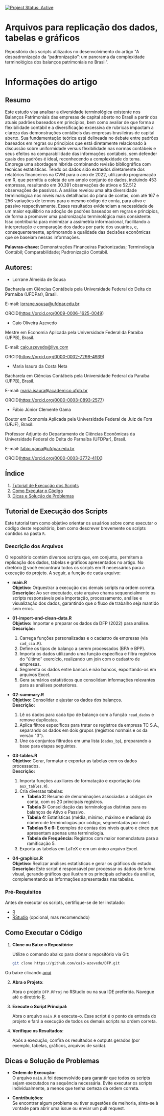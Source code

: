 [![Project Status: Active](https://www.repostatus.org/badges/latest/active.svg)](https://www.repostatus.org/#active)

# Arquivos para replicação dos dados, tabelas e gráficos
Repositório dos scripts utilizados no desenvolvimento do artigo "A despadronização da “padronização”: um panorama da complexidade terminológica dos balanços patrimoniais no Brasil".

# Informações do artigo

## Resumo

Este estudo visa analisar a diversidade terminológica existente nos Balanços Patrimoniais das empresas de capital aberto no Brasil a partir dos atuais padrões baseados em princípios, bem como avaliar de que forma a flexibilidade contábil e a diversificação excessiva de rubricas impactam a clareza das demonstrações contábeis das empresas brasileiras de capital aberto. Sua fundamentação teórica está delineada no debate entre padrões baseados em regras ou princípios que está diretamente relacionado à discussão sobre uniformidade versus flexibilidade nas normas contábeis e seus efeitos na comparabilidade das informações contábeis, sem defender quais dos padrões é ideal, reconhecendo a complexidade do tema. Emprega uma abordagem híbrida combinando revisão bibliográfica com técnicas estatísticas. Tendo os dados sido extraídos diretamente dos relatórios financeiros na CVM para o ano de 2022, utilizando programação em R, que permitiu a coleta de um amplo conjunto de dados, incluindo 453 empresas, resultando em 30.391 observações de ativos e 52.512 observações de passivos. A análise revelou uma alta diversidade terminológica nos níveis mais detalhados do plano de contas, com até 167 e 256 variações de termos para o mesmo código de conta, para ativo e passivo respectivamente. Esses resultados evidenciam a necessidade de um maior equilíbrio na adoção de padrões baseados em regras e princípios, de forma a promover uma padronização terminológica mais consistente. Isso contribuiria para minimizar a assimetria informacional, facilitando a interpretação e comparação dos dados por parte dos usuários, e, consequentemente, aprimorando a qualidade das decisões econômicas que se baseiam nessas informações.

**Palavras-chave:** Demonstrações Financeiras Padronizadas; Terminologia Contábil; Comparabilidade; Padronização Contábil.


## Autores:

* Lorrane Almeida de Sousa

Bacharela em Ciências Contábeis pela Universidade Federal do Delta do Parnaíba (UFDPar), Brasil.

E-mail: lorrane.sousa@ufdpar.edu.br

ORCID(https://orcid.org/0009-0006-1625-0049)


* Caio Oliveira Azevedo

Mestre em Economia Aplicada pela Universidade Federal da Paraíba (UFPB), Brasil.

E-mail: caio.azevedo@live.com

ORCID(https://orcid.org/0000-0002-7296-4939)


* Maria Isaura da Costa Neta

Bacharela em Ciências Contábeis pela Universidade Federal da Paraíba (UFPB), Brasil.

E-mail: maria.isaura@academico.ufpb.br

ORCID(https://orcid.org/0000-0003-0893-2577)


* Fábio Júnior Clemente Gama

Doutor em Economia Aplicada pela Universidade Federal de Juiz de Fora (UFJF), Brasil.

Professor Adjunto do Departamento de Ciências Econômicas da Universidade Federal do Delta do Parnaíba (UFDPar), Brasil.

E-mail: fabio.gama@ufdpar.edu.br

ORCID(https://orcid.org/0000-0003-3772-411X) 

## Índice

1. [Tutorial de Execução dos Scripts](#tutorial-de-execução-dos-scripts)
2. [Como Executar o Código](#como-executar-o-código)
3. [Dicas e Solução de Problemas](#dicas-e-solução-de-problemas)

## Tutorial de Execução dos Scripts

Este tutorial tem como objetivo orientar os usuários sobre como executar o código deste repositório, bem como descrever brevemente os scripts contidos na pasta `R`.

### Descrição dos Arquivos

O repositório contém diversos scripts que, em conjunto, permitem a replicação dos dados, tabelas e gráficos apresentados no artigo. No diretório [R](https://github.com/caio-azevedo/DFP/tree/master/R) você encontrará todos os scripts em R necessários para a execução do projeto. A seguir, a função de cada arquivo:

- **main.R**  
  **Objetivo:** Orquestrar a execução dos demais scripts na ordem correta.  
  **Descrição:** Ao ser executado, este arquivo chama sequencialmente os scripts responsáveis pela importação, processamento, análise e visualização dos dados, garantindo que o fluxo de trabalho seja mantido sem erros.

- **01-import-and-clean-data.R**  
  **Objetivo:** Importar e preparar os dados da DFP (2022) para análise.  
  **Descrição:**  
  1. Carrega funções personalizadas e o cadastro de empresas (via `cad_cia.R`).  
  2. Define os tipos de balanço a serem processados (BPA e BPP).  
  3. Importa os dados utilizando uma função específica e filtra registros do “último” exercício, realizando um join com o cadastro de empresas.  
  4. Segmenta os dados entre bancos e não bancos, exportando-os em arquivos Excel.  
  5. Gera sumários estatísticos que consolidam informações relevantes para as análises posteriores.

- **02-summary.R**  
  **Objetivo:** Consolidar e ajustar os dados dos balanços.  
  **Descrição:**  
  1. Lê os dados para cada tipo de balanço com a função `read_dados` e remove duplicatas.  
  2. Aplica filtros específicos para tratar os registros da empresa TC S.A., separando os dados em dois grupos (registros normais e os da versão "3").  
  3. Une os conjuntos filtrados em uma lista (`dados_bp`), preparando a base para etapas seguintes.

- **03-tables.R**  
  **Objetivo:** Gerar, formatar e exportar as tabelas com os dados processados.  
  **Descrição:**  
  1. Importa funções auxiliares de formatação e exportação (via `aux_tables.R`).  
  2. Cria diversas tabelas:  
     - **Tabela 2:** Resumo de denominações associadas a códigos de conta, com os 20 principais registros.  
     - **Tabela 3:** Consolidação das terminologias distintas para os balanços de Ativo e Passivo.  
     - **Tabela 4:** Estatísticas (média, mínimo, máximo e mediana) do número de terminologias por código, segmentadas por nível.  
     - **Tabelas 5 e 6:** Exemplos de contas dos níveis quatro e cinco que apresentam apenas uma terminologia.  
     - **Tabela de Frequência:** Registros com maior nomenclatura para a ramificação 5.  
  3. Exporta as tabelas em LaTeX e em um único arquivo Excel.

- **04-graphics.R**  
  **Objetivo:** Realizar análises estatísticas e gerar os gráficos do estudo.  
  **Descrição:** Este script é responsável por processar os dados de forma visual, gerando gráficos que ilustram os principais achados da análise, complementando as informações apresentadas nas tabelas.


### Pré-Requisitos

Antes de executar os scripts, certifique-se de ter instalado:

- [R](https://www.r-project.org/)
- [RStudio](https://www.rstudio.com/) (opcional, mas recomendado)


## Como Executar o Código

1. **Clone ou Baixe o Repositório:**

   Utilize o comando abaixo para clonar o repositório via Git:
   
   ```bash
   git clone https://github.com/caio-azevedo/DFP.git
   ```

  Ou baixe clicando [aqui](https://github.com/caio-azevedo/DFP/archive/refs/heads/master.zip)

2. **Abra o Projeto:**

   Abra o projeto `DFP.RProj` no RStudio ou na sua IDE preferida. Navegue até o diretório [R](https://github.com/caio-azevedo/DFP/tree/master/R).

3. **Execute o Script Principal:**

   Abra o arquivo `main.R` e execute-o. Esse script é o ponto de entrada do projeto e fará a execução de todos os demais scripts na ordem correta.

4. **Verifique os Resultados:**

   Após a execução, confira os resultados e outputs gerados (por exemplo, tabelas, gráficos, arquivos de saída).

## Dicas e Solução de Problemas


- **Ordem de Execução:**  
  O arquivo `main.R` foi desenvolvido para garantir que todos os scripts sejam executados na sequência necessária. Evite executar os scripts individualmente, a menos que tenha certeza da ordem correta.

- **Contribuições:**  
  Se encontrar algum problema ou tiver sugestões de melhoria, sinta-se à vontade para abrir uma issue ou enviar um pull request.



